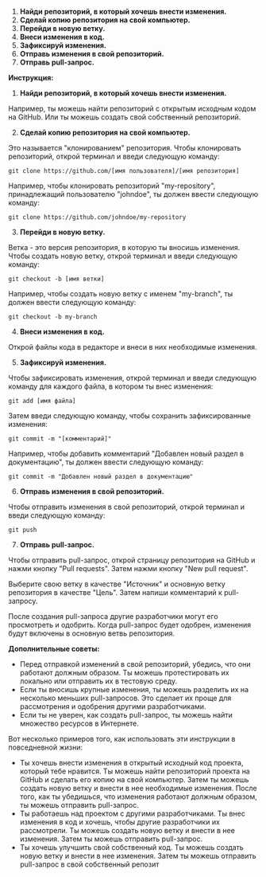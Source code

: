 
1. **Найди репозиторий, в который хочешь внести изменения.**
2. **Сделай копию репозитория на свой компьютер.**
3. **Перейди в новую ветку.**
4. **Внеси изменения в код.**
5. **Зафиксируй изменения.**
6. **Отправь изменения в свой репозиторий.**
7. **Отправь pull-запрос.**

**Инструкция:**

1. **Найди репозиторий, в который хочешь внести изменения.**

Например, ты можешь найти репозиторий с открытым исходным кодом на GitHub. Или ты можешь создать свой собственный репозиторий.

2. **Сделай копию репозитория на свой компьютер.**

Это называется "клонированием" репозитория. Чтобы клонировать репозиторий, открой терминал и введи следующую команду:

```
git clone https://github.com/[имя пользователя]/[имя репозитория]
```

Например, чтобы клонировать репозиторий "my-repository", принадлежащий пользователю "johndoe", ты должен ввести следующую команду:

```
git clone https://github.com/johndoe/my-repository
```

3. **Перейди в новую ветку.**

Ветка - это версия репозитория, в которую ты вносишь изменения. Чтобы создать новую ветку, открой терминал и введи следующую команду:

```
git checkout -b [имя ветки]
```

Например, чтобы создать новую ветку с именем "my-branch", ты должен ввести следующую команду:

```
git checkout -b my-branch
```

4. **Внеси изменения в код.**

Открой файлы кода в редакторе и внеси в них необходимые изменения.

5. **Зафиксируй изменения.**

Чтобы зафиксировать изменения, открой терминал и введи следующую команду для каждого файла, в котором ты внес изменения:

```
git add [имя файла]
```

Затем введи следующую команду, чтобы сохранить зафиксированные изменения:

```
git commit -m "[комментарий]"
```

Например, чтобы добавить комментарий "Добавлен новый раздел в документацию", ты должен ввести следующую команду:

```
git commit -m "Добавлен новый раздел в документацию"
```

6. **Отправь изменения в свой репозиторий.**

Чтобы отправить изменения в свой репозиторий, открой терминал и введи следующую команду:

```
git push
```

7. **Отправь pull-запрос.**

Чтобы отправить pull-запрос, открой страницу репозитория на GitHub и нажми кнопку "Pull requests". Затем нажми кнопку "New pull request".

Выберите свою ветку в качестве "Источник" и основную ветку репозитория в качестве "Цель". Затем напиши комментарий к pull-запросу.

После создания pull-запроса другие разработчики могут его просмотреть и одобрить. Когда pull-запрос будет одобрен, изменения будут включены в основную ветвь репозитория.

**Дополнительные советы:**

* Перед отправкой изменений в свой репозиторий, убедись, что они работают должным образом. Ты можешь протестировать их локально или отправить их в тестовую среду.
* Если ты вносишь крупные изменения, ты можешь разделить их на несколько меньших pull-запросов. Это сделает их проще для рассмотрения и одобрения другими разработчиками.
* Если ты не уверен, как создать pull-запрос, ты можешь найти множество ресурсов в Интернете.

Вот несколько примеров того, как использовать эти инструкции в повседневной жизни:

* Ты хочешь внести изменения в открытый исходный код проекта, который тебе нравится. Ты можешь найти репозиторий проекта на GitHub и сделать его копию на свой компьютер. Затем ты можешь создать новую ветку и внести в нее необходимые изменения. После того, как ты убедишься, что изменения работают должным образом, ты можешь отправить pull-запрос.
* Ты работаешь над проектом с другими разработчиками. Ты внес изменения в код и хочешь, чтобы другие разработчики их рассмотрели. Ты можешь создать новую ветку и внести в нее изменения. Затем ты можешь отправить pull-запрос.
* Ты хочешь улучшить свой собственный код. Ты можешь создать новую ветку и внести в нее изменения. Затем ты можешь отправить pull-запрос в свой собственный репозит
